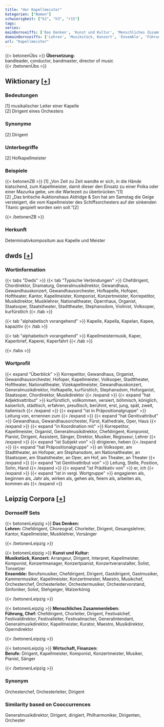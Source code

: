 ```yaml
---
title: "der Kapellmeister"
kategorien: ["Nomen"]
schwierigkeit: ["k2", "h3", "r15"]
tags:
series:
mainDornseiffs: ['Das Denken', 'Kunst und Kultur', 'Menschliches Zusammenleben', 'Wirtschaft, Finanzen']
domainDornseiffs: ['Lehren', 'Musikstück, Konzert', 'Ensemble', 'Führung, Chef', 'Berufe']
url: "Kapellmeister"
---
```


{{< betonenÜbs >}}
**Übersetzung:**  
bandleader, conductor, bandmaster, director of music  
{{< /betonenÜbs >}}

## Wiktionary [[+](https://de.wiktionary.org/wiki/Kapellmeister)]

### Bedeutungen
[1] musikalischer Leiter einer Kapelle  
[2] Dirigent eines Orchesters  

### Synonyme
[2] Dirigent  

### Unterbegriffe
[2] Hofkapellmeister  

### Beispiele
{{< betonenZB >}}
[1] „Von Zeit zu Zeit wandte er sich, in die Hände klatschend, zum Kapellmeister, damit dieser den Einsatz zu einer Polka oder einer Mazurka gebe, um die Wartezeit zu überbrücken.“[1]  
[2] „Das britische Auktionshaus Aldridge & Son hat am Samstag die Geige versteigert, die vom Kapellmeister des Schiffsorchesters auf der sinkenden Titanic gespielt worden sein soll.“[2]  

{{< /betonenZB >}}
### Herkunft
Determinativkompositum aus Kapelle und Meister  



## dwds [[+](https://www.dwds.de/wb/Kapellmeister)]

### Wortinformation
{{< tabs "Dwds" >}}
{{< tab "Typische Verbindungen" >}}
Chefdirigent, Chordirektor, Dramaturg, Generalmusikdirektor, Gewandhaus, Gewandhauskonzert, Gewandhausorchester, Hofkapelle, Hofoper, Hoftheater, Kantor, Kapellmeister, Komponist, Konzertmeister, Korrepetitor, Musikdirektor, Musiklehrer, Nationaltheater, Opernhaus, Organist, Staatsoper, Staatstheater, Stadttheater, Stephansdom, Violinist, Volksoper, kurfürstlich
{{< /tab >}}

{{< tab "alphabetisch vorangehend" >}}
Kapelle, Kapella, Kapelan, Kapee, kapazitiv
{{< /tab >}}

{{< tab "alphabetisch vorangehend" >}}
Kapellmeistermusik, Kaper, Kaperbrief, Kaperei, Kaperfahrt
{{< /tab >}}

{{< /tabs >}}

### Wortprofil
{{< expand "Überblick" >}} Korrepetitor, Gewandhaus, Organist, Gewandhausorchester, Hofoper, Kapellmeister, Volksoper, Stadttheater, Hoftheater, Nationaltheater, Vizekapellmeister, Gewandhauskonzert, Generalmusikdirektor, Hofkapelle, kurfürstlich, Stephansdom, Hoforganist, Staatsoper, Chordirektor, Musikdirektor {{< /expand >}}
{{< expand "hat Adjektivattribut" >}} kurfürstlich, vollkommen, versiert, böhmisch, königlich, kaiserlich, städtisch, erfahren, preußisch, berühmt, erst, jung, spät, zweit, italienisch {{< /expand >}}
{{< expand "ist in Präpositionalgruppe" >}} Leitung von, ernennen zum {{< /expand >}}
{{< expand "hat Genitivattribut" >}} Gewandhaus, Gewandhausorchester, Fürst, Kathedrale, Oper, Haus {{< /expand >}}
{{< expand "in Koordination mit" >}} Korrepetitor, Kapellmeister, Organist, Generalmusikdirektor, Chefdirigent, Komponist, Pianist, Dirigent, Assistent, Sänger, Direktor, Musiker, Regisseur, Lehrer {{< /expand >}}
{{< expand "ist Subjekt von" >}} dirigieren, heben {{< /expand >}}
{{< expand "hat Präpositionalgruppe" >}} an Volksoper, am Stadttheater, an Hofoper, am Stephansdom, am Nationaltheater, an Staatsoper, am Staatstheater, an Oper, am Hof, am Theater, an Theater {{< /expand >}}
{{< expand "ist Genitivattribut von" >}} Leitung, Stelle, Position, Sohn, Hand {{< /expand >}}
{{< expand "ist Prädikativ von" >}} er, ich {{< /expand >}}
{{< expand "ist in vergl. Wortgruppe" >}} engagieren als, beginnen als, Jahr als, wirken als, gehen als, feiern als, arbeiten als, kommen als {{< /expand >}}

## Leipzig Corpora [[+](https://corpora.uni-leipzig.de/en/res?word=Kapellmeister&corpusId=deu_newscrawl-public_2018)]

### Dornseiff Sets
{{< betonenLeipzig >}}
**Das Denken:**  
**Lehren:** Chefdirigent, Choreograf, Chorleiter, Dirigent, Gesangslehrer, Kantor, Kapellmeister, Musiklehrer, Vorsänger  

{{< /betonenLeipzig >}}


{{< betonenLeipzig >}}
**Kunst und Kultur:**  
**Musikstück, Konzert:** Arrangeur, Dirigent, Interpret, Kapellmeister, Komponist, Konzertmanager, Konzertpianist, Konzertveranstalter, Solist, Tonsetzer  
**Ensemble:** Berufsmusiker, Chefdirigent, Dirigent, Gastdirigent, Gastmusiker, Kammermusiker, Kapellmeister, Konzertmeister, Maestro, Musikchef, Orchesterchef, Orchesterleiter, Orchestermusiker, Orchestervorstand, Sinfoniker, Solist, Stehgeiger, Walzerkönig  

{{< /betonenLeipzig >}}


{{< betonenLeipzig >}}
**Menschliches Zusammenleben:**  
**Führung, Chef:** Chefdirigent, Chorleiter, Dirigent, Festivalchef, Festivaldirektor, Festivalleiter, Festivalmacher, Generalintendant, Generalmusikdirektor, Kapellmeister, Kurator, Maestro, Musikdirektor, Operndirektor  

{{< /betonenLeipzig >}}


{{< betonenLeipzig >}}
**Wirtschaft, Finanzen:**  
**Berufe:** Dirigent, Kapellmeister, Komponist, Konzertmeister, Musiker, Pianist, Sänger  

{{< /betonenLeipzig >}}

### Synonym
Orchesterchef, Orchesterleiter, Dirigent


### Similarity based on Cooccurrences
Generalmusikdirektor, Dirigent, dirigiert, Philharmoniker, Dirigenten, Orchester


